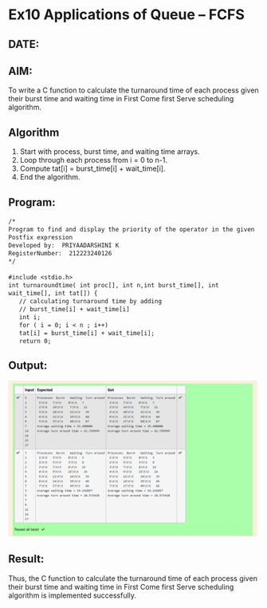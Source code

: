 # Ex10 Applications of Queue – FCFS
## DATE:
## AIM:
To write a C function to calculate the turnaround time of each process given their burst time and waiting time in First Come first Serve scheduling algorithm.
## Algorithm
1. Start with process, burst time, and waiting time arrays.
2. Loop through each process from i = 0 to n-1.
3. Compute tat[i] = burst_time[i] + wait_time[i].
4. End the algorithm.   

## Program:
```
/*
Program to find and display the priority of the operator in the given Postfix expression
Developed by:  PRIYAADARSHINI K
RegisterNumber:  212223240126
*/

#include <stdio.h>
int turnaroundtime( int proc[], int n,int burst_time[], int wait_time[], int tat[]) { 
   // calculating turnaround time by adding 
   // burst_time[i] + wait_time[i] 
   int i; 
   for ( i = 0; i < n ; i++) 
   tat[i] = burst_time[i] + wait_time[i]; 
   return 0; 
```

## Output:

![alt text](image-4.png)

## Result:
Thus, the C function to calculate the turnaround time of each process given their burst time and waiting time in First Come first Serve scheduling algorithm is implemented successfully.
